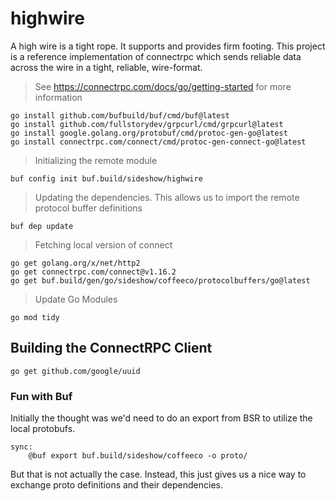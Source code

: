 # highwire
A high wire is a tight rope. It supports and provides firm footing. This project is a reference implementation of connectrpc which sends reliable data across the wire in a tight, reliable, wire-format. 

> See https://connectrpc.com/docs/go/getting-started for more information
~~~
go install github.com/bufbuild/buf/cmd/buf@latest
go install github.com/fullstorydev/grpcurl/cmd/grpcurl@latest
go install google.golang.org/protobuf/cmd/protoc-gen-go@latest
go install connectrpc.com/connect/cmd/protoc-gen-connect-go@latest
~~~

> Initializing the remote module
~~~
buf config init buf.build/sideshow/highwire
~~~

> Updating the dependencies. This allows us to import the remote protocol buffer definitions
~~~
buf dep update
~~~

> Fetching local version of connect
~~~
go get golang.org/x/net/http2
go get connectrpc.com/connect@v1.16.2
go get buf.build/gen/go/sideshow/coffeeco/protocolbuffers/go@latest
~~~

> Update Go Modules
~~~
go mod tidy
~~~

## Building the ConnectRPC Client

~~~
go get github.com/google/uuid
~~~

### Fun with Buf

Initially the thought was we'd need to do an export from BSR to utilize the local protobufs.
~~~
sync:
	@buf export buf.build/sideshow/coffeeco -o proto/
~~~

But that is not actually the case. Instead, this just gives us a nice way 
to exchange proto definitions and their dependencies.
